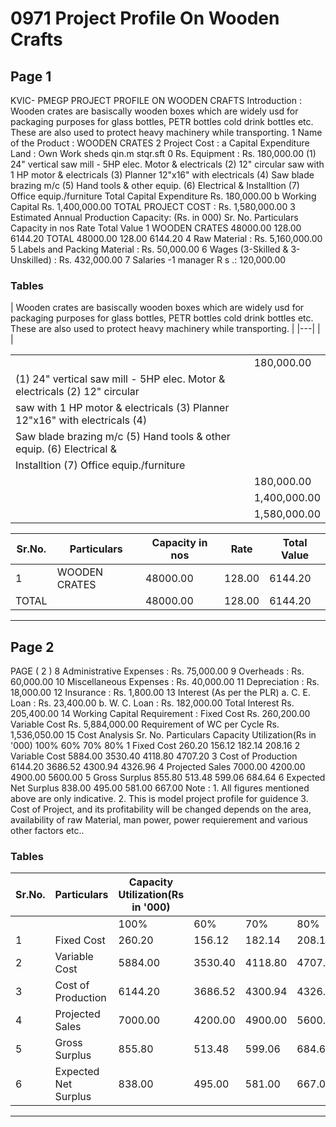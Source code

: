 # 0971 Project Profile On Wooden Crafts

## Page 1

KVIC- PMEGP PROJECT PROFILE ON WOODEN CRAFTS Introduction : Wooden crates are basiscally wooden boxes which are widely usd for packaging purposes for glass bottles, PETR bottles cold drink bottles etc. These are also used to protect heavy machinery while transporting. 1 Name of the Product : WOODEN CRATES 2 Project Cost : a Capital Expenditure Land : Own Work sheds qin.m stqr.sft 0 Rs. Equipment : Rs. 180,000.00 (1) 24" vertical saw mill - 5HP elec. Motor & electricals (2) 12" circular saw with 1 HP motor & electricals (3) Planner 12"x16" with electricals (4) Saw blade brazing m/c (5) Hand tools & other equip. (6) Electrical & Installtion (7) Office equip./furniture Total Capital Expenditure Rs. 180,000.00 b Working Capital Rs. 1,400,000.00 TOTAL PROJECT COST : Rs. 1,580,000.00 3 Estimated Annual Production Capacity: (Rs. in 000) Sr. No. Particulars Capacity in nos Rate Total Value 1 WOODEN CRATES 48000.00 128.00 6144.20 TOTAL 48000.00 128.00 6144.20 4 Raw Material : Rs. 5,160,000.00 5 Labels and Packing Material : Rs. 50,000.00 6 Wages (3-Skilled & 3-Unskilled) : Rs. 432,000.00 7 Salaries -1 manager R s .: 120,000.00

### Tables

| Wooden crates are basiscally wooden boxes which are widely usd for packaging purposes for glass bottles, PETR
bottles cold drink bottles etc. These are also used to protect heavy machinery while transporting. |
|---|
|  |

|  |  |
|---|---|
|  | 180,000.00 |
| (1) 24" vertical saw mill - 5HP elec. Motor & electricals (2) 12" circular |  |
| saw with 1 HP motor & electricals (3) Planner 12"x16" with electricals (4) |  |
| Saw blade brazing m/c (5) Hand tools & other equip. (6) Electrical & |  |
| Installtion (7) Office equip./furniture |  |
|  | 180,000.00 |
|  | 1,400,000.00 |
|  | 1,580,000.00 |

| Sr.No. | Particulars | Capacity in nos | Rate | Total Value |
|---|---|---|---|---|
| 1 | WOODEN CRATES | 48000.00 | 128.00 | 6144.20 |
| TOTAL |  | 48000.00 | 128.00 | 6144.20 |

---

## Page 2

PAGE ( 2 ) 8 Administrative Expenses : Rs. 75,000.00 9 Overheads : Rs. 60,000.00 10 Miscellaneous Expenses : Rs. 40,000.00 11 Depreciation : Rs. 18,000.00 12 Insurance : Rs. 1,800.00 13 Interest (As per the PLR) a. C. E. Loan : Rs. 23,400.00 b. W. C. Loan : Rs. 182,000.00 Total Interest Rs. 205,400.00 14 Working Capital Requirement : Fixed Cost Rs. 260,200.00 Variable Cost Rs. 5,884,000.00 Requirement of WC per Cycle Rs. 1,536,050.00 15 Cost Analysis Sr. No. Particulars Capacity Utilization(Rs in '000) 100% 60% 70% 80% 1 Fixed Cost 260.20 156.12 182.14 208.16 2 Variable Cost 5884.00 3530.40 4118.80 4707.20 3 Cost of Production 6144.20 3686.52 4300.94 4326.96 4 Projected Sales 7000.00 4200.00 4900.00 5600.00 5 Gross Surplus 855.80 513.48 599.06 684.64 6 Expected Net Surplus 838.00 495.00 581.00 667.00 Note : 1. All figures mentioned above are only indicative. 2. This is model project profile for guidence 3. Cost of Project, and its profitability will be changed depends on the area, availability of raw Material, man power, power requierement and various other factors etc..

### Tables

| Sr.No. | Particulars | Capacity Utilization(Rs in '000) |  |  |  |
|---|---|---|---|---|---|
|  |  | 100% | 60% | 70% | 80% |
| 1 | Fixed Cost | 260.20 | 156.12 | 182.14 | 208.16 |
| 2 | Variable Cost | 5884.00 | 3530.40 | 4118.80 | 4707.20 |
| 3 | Cost of Production | 6144.20 | 3686.52 | 4300.94 | 4326.96 |
| 4 | Projected Sales | 7000.00 | 4200.00 | 4900.00 | 5600.00 |
| 5 | Gross Surplus | 855.80 | 513.48 | 599.06 | 684.64 |
| 6 | Expected Net Surplus | 838.00 | 495.00 | 581.00 | 667.00 |

---
